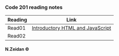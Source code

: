 ### Code 201 reading notes


Reading | Link 
--------|------
Read01  | [Introductory HTML and JavaScript](class01.md)
Read02  |





#### N.Zeidan &copy; 
